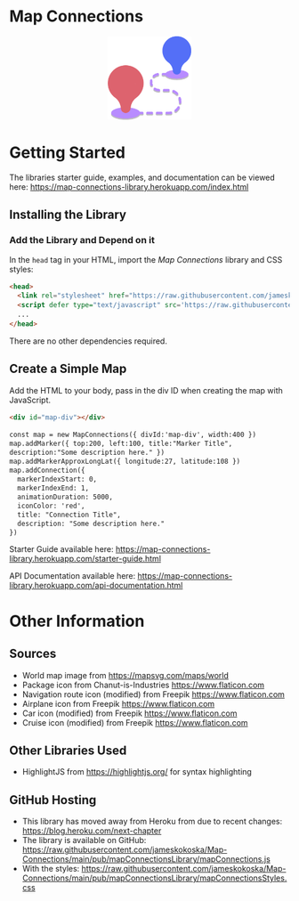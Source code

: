 # Map Connections
<p align="center">
  <a href="https://map-connections-library.herokuapp.com/index.html">
    <img src="./pub/route.png" width=150/>
  </a>
</p>


# Getting Started
The libraries starter guide, examples, and documentation can be viewed here: https://map-connections-library.herokuapp.com/index.html

## Installing the Library
### Add the Library and Depend on it
In the `head` tag in your HTML, import the <i>Map Connections</i> library and CSS styles:
```html
<head>
  <link rel="stylesheet" href="https://raw.githubusercontent.com/jameskokoska/Map-Connections/main/pub/mapConnectionsLibrary/mapConnectionsStyles.css">
  <script defer type="text/javascript" src='https://raw.githubusercontent.com/jameskokoska/Map-Connections/main/pub/mapConnectionsLibrary/mapConnections.js'></script>
  ...
</head>
```

There are no other dependencies required.

## Create a Simple Map
Add the HTML to your body, pass in the div ID when creating the map with JavaScript.
```html
<div id="map-div"></div>
```
```JS
const map = new MapConnections({ divId:'map-div', width:400 })
map.addMarker({ top:200, left:100, title:"Marker Title", description:"Some description here." })
map.addMarkerApproxLongLat({ longitude:27, latitude:108 })
map.addConnection({
  markerIndexStart: 0,
  markerIndexEnd: 1,
  animationDuration: 5000,
  iconColor: 'red',
  title: "Connection Title",
  description: "Some description here."
})
```
Starter Guide available here: https://map-connections-library.herokuapp.com/starter-guide.html

API Documentation available here: https://map-connections-library.herokuapp.com/api-documentation.html

# Other Information
## Sources
* World map image from https://mapsvg.com/maps/world
* Package icon from Chanut-is-Industries https://www.flaticon.com
* Navigation route icon (modified) from Freepik https://www.flaticon.com
* Airplane icon from Freepik https://www.flaticon.com
* Car icon (modified) from Freepik https://www.flaticon.com
* Cruise icon (modified) from Freepik https://www.flaticon.com

## Other Libraries Used
* HighlightJS from https://highlightjs.org/ for syntax highlighting

## GitHub Hosting
* This library has moved away from Heroku from due to recent changes: https://blog.heroku.com/next-chapter
* The library is available on GitHub: https://raw.githubusercontent.com/jameskokoska/Map-Connections/main/pub/mapConnectionsLibrary/mapConnections.js
* With the styles: https://raw.githubusercontent.com/jameskokoska/Map-Connections/main/pub/mapConnectionsLibrary/mapConnectionsStyles.css
